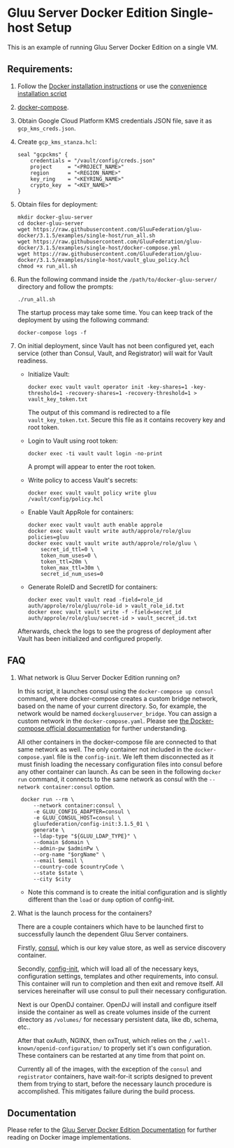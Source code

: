 # Gluu Server Docker Edition Single-host Setup

This is an example of running Gluu Server Docker Edition on a single VM.

## Requirements:

1)  Follow the [Docker installation instructions](https://docs.docker.com/install/linux/docker-ce/ubuntu/#install-using-the-repository) or use the [convenience installation script](https://docs.docker.com/install/linux/docker-ce/ubuntu/#install-using-the-convenience-script)

1)  [docker-compose](https://docs.docker.com/compose/install/#install-compose).

1)  Obtain Google Cloud Platform KMS credentials JSON file, save it as `gcp_kms_creds.json`.

1)  Create `gcp_kms_stanza.hcl`:

        seal "gcpckms" {
            credentials = "/vault/config/creds.json"
            project     = "<PROJECT_NAME>"
            region      = "<REGION_NAME>"
            key_ring    = "<KEYRING_NAME>"
            crypto_key  = "<KEY_NAME>"
        }

1)  Obtain files for deployment:

        mkdir docker-gluu-server
        cd docker-gluu-server
        wget https://raw.githubusercontent.com/GluuFederation/gluu-docker/3.1.5/examples/single-host/run_all.sh
        wget https://raw.githubusercontent.com/GluuFederation/gluu-docker/3.1.5/examples/single-host/docker-compose.yml
        wget https://raw.githubusercontent.com/GluuFederation/gluu-docker/3.1.5/examples/single-host/vault_gluu_policy.hcl
        chmod +x run_all.sh

1)  Run the following command inside the `/path/to/docker-gluu-server/` directory and follow the prompts:

        ./run_all.sh

    The startup process may take some time. You can keep track of the deployment by using the following command:

        docker-compose logs -f

1)  On initial deployment, since Vault has not been configured yet, each service (other than Consul, Vault, and Registrator) will wait for Vault readiness.

    -   Initialize Vault:

            docker exec vault vault operator init -key-shares=1 -key-threshold=1 -recovery-shares=1 -recovery-threshold=1 > vault_key_token.txt

        The output of this command is redirected to a file `vault_key_token.txt`. Secure this file as it contains recovery key and root token.

    -   Login to Vault using root token:

            docker exec -ti vault vault login -no-print

        A prompt will appear to enter the root token.

    -   Write policy to access Vault's secrets:

            docker exec vault vault policy write gluu /vault/config/policy.hcl

    -   Enable Vault AppRole for containers:

            docker exec vault vault auth enable approle
            docker exec vault vault write auth/approle/role/gluu policies=gluu
            docker exec vault vault write auth/approle/role/gluu \
                secret_id_ttl=0 \
                token_num_uses=0 \
                token_ttl=20m \
                token_max_ttl=30m \
                secret_id_num_uses=0

    -   Generate RoleID and SecretID for containers:

            docker exec vault vault read -field=role_id auth/approle/role/gluu/role-id > vault_role_id.txt
            docker exec vault vault write -f -field=secret_id auth/approle/role/gluu/secret-id > vault_secret_id.txt

    Afterwards, check the logs to see the progress of deployment after Vault has been initialized and configured properly.

## FAQ

1) What network is Gluu Server Docker Edition running on?

    In this script, it launches consul using the `docker-compose up consul` command, where docker-compose creates a custom bridge network, based on the name of your current directory. So, for example, the network would be named `dockergluuserver_bridge`. You can assign a custom network in the `docker-compose.yaml`. Please see [the Docker-compose official documentation](https://docs.docker.com/compose/networking/#specify-custom-networks) for further understanding.

    All other containers in the docker-compose file are connected to that same network as well. The only container not included in the `docker-compose.yaml` file is the `config-init`. We left them disconnected as it must finish loading the necessary configuration files into consul before any other container can launch. As can be seen in the following `docker run` command, it connects to the same network as consul with the `--network container:consul` option.

        docker run --rm \
            --network container:consul \
            -e GLUU_CONFIG_ADAPTER=consul \
            -e GLUU_CONSUL_HOST=consul \
            gluufederation/config-init:3.1.5_01 \
            generate \
            --ldap-type "${GLUU_LDAP_TYPE}" \
            --domain $domain \
            --admin-pw $adminPw \
            --org-name "$orgName" \
            --email $email \
            --country-code $countryCode \
            --state $state \
            --city $city
    - Note this command is to create the initial configuration and is slightly different than the `load` or `dump` option of config-init.

1) What is the launch process for the containers?

    There are a couple containers which have to be launched first to successfully launch the dependent Gluu Server containers.

    Firstly, [consul](https://www.consul.io/), which is our key value store, as well as service discovery container.

    Secondly, [config-init](https://github.com/GluuFederation/docker-config-init/tree/3.1.5), which will load all of the necessary keys, configuration settings, templates and other requirements, into consul. This container will run to completion and then exit and remove itself. All services hereinafter will use consul to pull their necessary configuration.

    Next is our OpenDJ container. OpenDJ will install and configure itself inside the container as well as create volumes inside of the current directory as `/volumes/` for necessary persistent data, like db, schema, etc..

    After that oxAuth, NGINX, then oxTrust, which relies on the `/.well-known/openid-configuration/` to properly set it's own configuration. These containers can be restarted at any time from that point on.

    Currently all of the images, with the exception of the `consul` and `registrator` containers, have wait-for-it scripts designed to prevent them from trying to start, before the necessary launch procedure is accomplished. This mitigates failure during the build process.

## Documentation

Please refer to the [Gluu Server Docker Edition Documentation](https://gluu.org/docs/de/3.1.5) for further reading on Docker image implementations.
